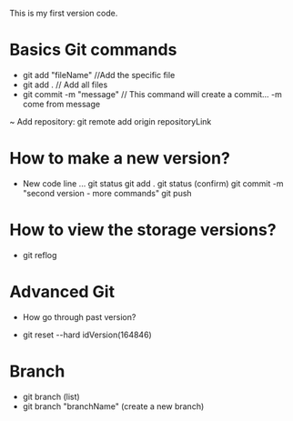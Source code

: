 This is my first version code.

# Basics Git commands 

- git add "fileName" //Add the specific file
- git add . // Add all files
- git commit -m "message" // This command will create a commit... -m come from message  

~ Add repository: git remote add origin repositoryLink 

# How to make a new version?

- New code line
...
git status
git add .
git status (confirm)
git commit -m "second version - more commands"
git push

# How to view the storage versions?

- git reflog 


# Advanced Git

* How go through past version? 
- git reset --hard idVersion(164846)

# Branch

- git branch (list)
- git branch "branchName" (create a new branch)